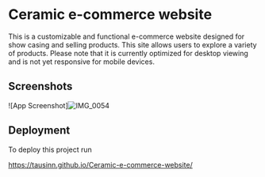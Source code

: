 
# Ceramic e-commerce website 

This is a customizable and functional e-commerce website designed for show casing and selling products. This site allows users to explore a variety of products. Please note that it is currently optimized for desktop viewing and is not yet responsive for mobile devices.


## Screenshots

![App Screenshot]![IMG_0054](https://github.com/user-attachments/assets/253dc057-94f2-4837-abf5-0d6bb65a7591)


## Deployment

To deploy this project run

https://tausinn.github.io/Ceramic-e-commerce-website/
